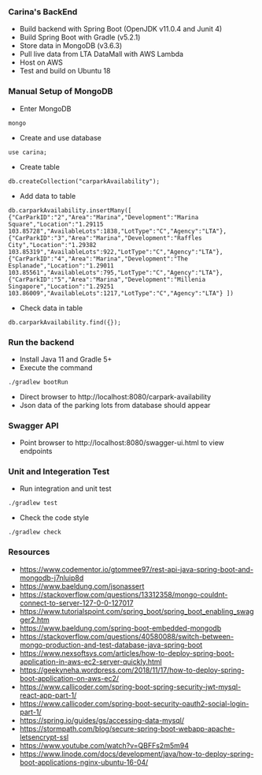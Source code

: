 ### Carina's BackEnd

- Build backend with Spring Boot (OpenJDK v11.0.4 and Junit 4)
- Build Spring Boot with Gradle (v5.2.1)
- Store data in MongoDB (v3.6.3)
- Pull live data from LTA DataMall with AWS Lambda
- Host on AWS
- Test and build on Ubuntu 18

### Manual Setup of MongoDB

- Enter MongoDB
```$xslt
mongo
```
- Create and use database
```$xslt
use carina;
```
- Create table
```$xslt
db.createCollection("carparkAvailability");
```
- Add data to table
```$xslt
db.carparkAvailability.insertMany([ {"CarParkID":"2","Area":"Marina","Development":"Marina Square","Location":"1.29115 103.85728","AvailableLots":1838,"LotType":"C","Agency":"LTA"},{"CarParkID":"3","Area":"Marina","Development":"Raffles City","Location":"1.29382 103.85319","AvailableLots":922,"LotType":"C","Agency":"LTA"},{"CarParkID":"4","Area":"Marina","Development":"The Esplanade","Location":"1.29011 103.85561","AvailableLots":795,"LotType":"C","Agency":"LTA"},{"CarParkID":"5","Area":"Marina","Development":"Millenia Singapore","Location":"1.29251 103.86009","AvailableLots":1217,"LotType":"C","Agency":"LTA"} ])
```
- Check data in table
```$xslt
db.carparkAvailability.find({});
```

### Run the backend
- Install Java 11 and Gradle 5+
- Execute the command
```$xslt
./gradlew bootRun
```
- Direct browser to http://localhost:8080/carpark-availability
- Json data of the parking lots from database should appear

### Swagger API
- Point browser to http://localhost:8080/swagger-ui.html to view endpoints

### Unit and Integeration Test
- Run integration and unit test
```$xslt
./gradlew test
```
- Check the code style
```$xslt
./gradlew check
```

### Resources

- https://www.codementor.io/gtommee97/rest-api-java-spring-boot-and-mongodb-j7nluip8d
- https://www.baeldung.com/jsonassert
- https://stackoverflow.com/questions/13312358/mongo-couldnt-connect-to-server-127-0-0-127017
- https://www.tutorialspoint.com/spring_boot/spring_boot_enabling_swagger2.htm
- https://www.baeldung.com/spring-boot-embedded-mongodb
- https://stackoverflow.com/questions/40580088/switch-between-mongo-production-and-test-database-java-spring-boot
- https://www.nexsoftsys.com/articles/how-to-deploy-spring-boot-application-in-aws-ec2-server-quickly.html
- https://geekyneha.wordpress.com/2018/11/17/how-to-deploy-spring-boot-application-on-aws-ec2/
- https://www.callicoder.com/spring-boot-spring-security-jwt-mysql-react-app-part-1/
- https://www.callicoder.com/spring-boot-security-oauth2-social-login-part-1/
- https://spring.io/guides/gs/accessing-data-mysql/
- https://stormpath.com/blog/secure-spring-boot-webapp-apache-letsencrypt-ssl
- https://www.youtube.com/watch?v=QBFFs2m5m94
- https://www.linode.com/docs/development/java/how-to-deploy-spring-boot-applications-nginx-ubuntu-16-04/